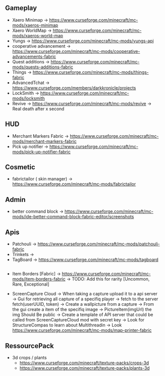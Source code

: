 ## Gameplay
- Xaero Minimap -> https://www.curseforge.com/minecraft/mc-mods/xaeros-minimap
- Xaero WorldMap -> https://www.curseforge.com/minecraft/mc-mods/xaeros-world-map
- Yungs -> https://www.curseforge.com/minecraft/mc-mods/yungs-api
- cooperative advancement -> https://www.curseforge.com/minecraft/mc-mods/cooperative-advancements-fabric
- Quest additions -> https://www.curseforge.com/minecraft/mc-mods/quests-additions-fabric
- Things -> https://www.curseforge.com/minecraft/mc-mods/things-fabric
- AdvancedTchat -> https://www.curseforge.com/members/darkkronicle/projects
- LockSmith -> https://www.curseforge.com/minecraft/mc-mods/locksmith
- Revive -> https://www.curseforge.com/minecraft/mc-mods/revive
    -> Real death after x second
## HUD 
- Merchant Markers Fabric ->  https://www.curseforge.com/minecraft/mc-mods/merchant-markers-fabric
- Pick up notifier -> https://www.curseforge.com/minecraft/mc-mods/pick-up-notifier-fabric
## Cosmetic
- fabrictailor ( skin manager) -> https://www.curseforge.com/minecraft/mc-mods/fabrictailor
## Admin
- better command block -> https://www.curseforge.com/minecraft/mc-mods/ide-better-command-block-fabric-editor/screenshots

## Apis
- Patchouli -> https://www.curseforge.com/minecraft/mc-mods/patchouli-fabric
- Trinkets -> 
- TagBoard -> https://www.curseforge.com/minecraft/mc-mods/tagboard



##
- Item Borders [Fabric] -> https://www.curseforge.com/minecraft/mc-mods/item-borders-fabric
     -> TODO: Add this for rarity [Uncommon, Rare, Exceptional]

- ScreenCapture Cloud
-> When taking a capture upload it to a api server
-> Gui for retrieving all capture of a specifiq player -> fetch to the server fetch(userUUID, token)
-> Create a wallpicture from a capture
-> From the gui create a item of the specifiq image -> PictureItem(imgUrl) the img Should Be public
-> Create a template of API server that could be called from ScreenCaptureCloud mod with secret key
    -> Look for StructureCompas to learn about Multithreadin
    -> Look https://www.curseforge.com/minecraft/mc-mods/map-printer-fabric
## RessourcePack 
- 3d crops / plants
    - https://www.curseforge.com/minecraft/texture-packs/crops-3d
    - https://www.curseforge.com/minecraft/texture-packs/plants-3d